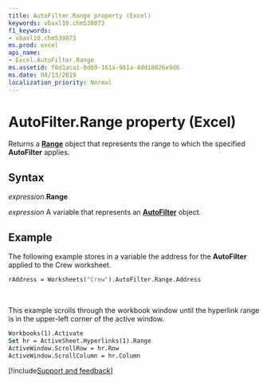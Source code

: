 ```yaml
---
title: AutoFilter.Range property (Excel)
keywords: vbaxl10.chm538073
f1_keywords:
- vbaxl10.chm538073
ms.prod: excel
api_name:
- Excel.AutoFilter.Range
ms.assetid: f8d1aca1-0d69-161a-981a-4dd10826e9d6
ms.date: 04/13/2019
localization_priority: Normal
---
```



# AutoFilter.Range property (Excel)

Returns a **[Range](Excel.Range(object).md)** object that represents the range to which the specified **AutoFilter** applies.


## Syntax

_expression_.**Range**

_expression_ A variable that represents an **[AutoFilter](Excel.AutoFilter.md)** object.


## Example

The following example stores in a variable the address for the **AutoFilter** applied to the Crew worksheet.

```vb
rAddress = Worksheets("Crew").AutoFilter.Range.Address
```

<br/>

This example scrolls through the workbook window until the hyperlink range is in the upper-left corner of the active window.

```vb
Workbooks(1).Activate 
Set hr = ActiveSheet.Hyperlinks(1).Range 
ActiveWindow.ScrollRow = hr.Row 
ActiveWindow.ScrollColumn = hr.Column
```




[!include[Support and feedback](~/includes/feedback-boilerplate.md)]
